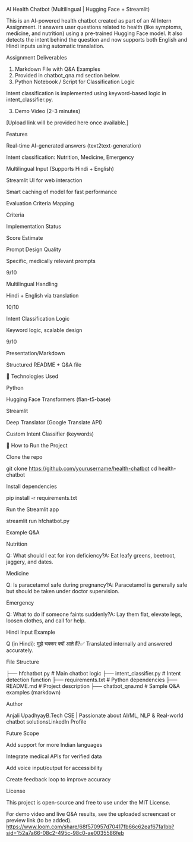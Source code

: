
 AI Health Chatbot (Multilingual | Hugging Face + Streamlit)

This is an AI-powered health chatbot created as part of an AI Intern Assignment. It answers user questions related to health (like symptoms, medicine, and nutrition) using a pre-trained Hugging Face model. It also detects the intent behind the question and now supports both English and Hindi inputs using automatic translation.

 Assignment Deliverables
 
 1. Markdown File with Q&A Examples
 2. Provided in chatbot_qna.md section below.
 3. Python Notebook / Script for Classification Logic

Intent classification is implemented using keyword-based logic in intent_classifier.py.

 3. Demo Video (2–3 minutes)

[Upload link will be provided here once available.]

 Features

Real-time AI-generated answers (text2text-generation)

Intent classification: Nutrition, Medicine, Emergency

Multilingual Input (Supports Hindi + English)

Streamlit UI for web interaction

Smart caching of model for fast performance

 Evaluation Criteria Mapping

Criteria

Implementation Status

Score Estimate

Prompt Design Quality

Specific, medically relevant prompts

9/10

Multilingual Handling

Hindi + English via translation

10/10

Intent Classification Logic

Keyword logic, scalable design

9/10

Presentation/Markdown

Structured README + Q&A file

🔧 Technologies Used

Python

Hugging Face Transformers (flan-t5-base)

Streamlit

Deep Translator (Google Translate API)

Custom Intent Classifier (keywords)

🏁 How to Run the Project

Clone the repo

git clone https://github.com/yourusername/health-chatbot
cd health-chatbot

Install dependencies

pip install -r requirements.txt

Run the Streamlit app

streamlit run hfchatbot.py

Example Q&A

Nutrition

Q: What should I eat for iron deficiency?A: Eat leafy greens, beetroot, jaggery, and dates.

Medicine

Q: Is paracetamol safe during pregnancy?A: Paracetamol is generally safe but should be taken under doctor supervision.

Emergency

Q: What to do if someone faints suddenly?A: Lay them flat, elevate legs, loosen clothes, and call for help.

Hindi Input Example

Q (in Hindi): मुझे चक्कर क्यों आते हैं?✅ Translated internally and answered accurately.

 File Structure

├── hfchatbot.py             # Main chatbot logic
├── intent_classifier.py     # Intent detection function
├── requirements.txt         # Python dependencies
├── README.md                # Project description
├── chatbot_qna.md           # Sample Q&A examples (markdown)

 Author

Anjali UpadhyayB.Tech CSE | Passionate about AI/ML, NLP & Real-world chatbot solutionsLinkedIn Profile

 Future Scope

Add support for more Indian languages

Integrate medical APIs for verified data

Add voice input/output for accessibility

Create feedback loop to improve accuracy

 License

This project is open-source and free to use under the MIT License.

 For demo video and live Q&A results, see the uploaded screencast or preview link (to be added).
 https://www.loom.com/share/68f570957d70417fb66c62eaf67fa1bb?sid=152a7a66-08c2-495c-98c0-ae0035586feb

